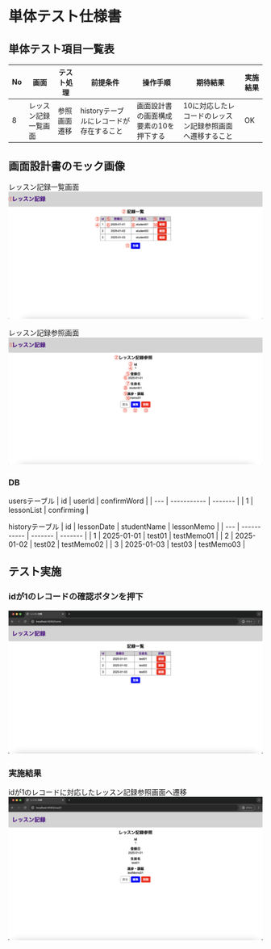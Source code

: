 # 単体テスト仕様書

## 単体テスト項目一覧表
| No   | 画面 | テスト処理 | 前提条件 | 操作手順 | 期待結果 | 実施結果 |
| --- | ----------- | ------- | ------- | ------- | ------- | ------- |
| 8 | レッスン記録一覧画面 | 参照画面遷移 | historyテーブルにレコードが存在すること | 画面設計書の画面構成要素の10を押下する | 10に対応したレコードのレッスン記録参照画面へ遷移すること | OK |

## 画面設計書のモック画像
レッスン記録一覧画面
![レッスン記録一覧画面](../../screen-design/images/home.png)

レッスン記録参照画面
![レッスン記録参照画面](../../screen-design/images/read.png)

### DB
usersテーブル
| id | userId | confirmWord |
| --- | ----------- | ------- |
| 1 | lessonList | confirming |

historyテーブル
| id | lessonDate | studentName | lessonMemo |
| --- | ----------- | ------- | ------- |
| 1	| 2025-01-01 | test01 | testMemo01 |
| 2 | 2025-01-02 | test02 | testMemo02 |
| 3	| 2025-01-03 | test03 | testMemo03 |

## テスト実施
### idが1のレコードの確認ボタンを押下
![レッスン記録一覧画面](../images/home-with-record.png)

### 実施結果
idが1のレコードに対応したレッスン記録参照画面へ遷移
![レッスン記録参照画面](../images/read-record1.png)